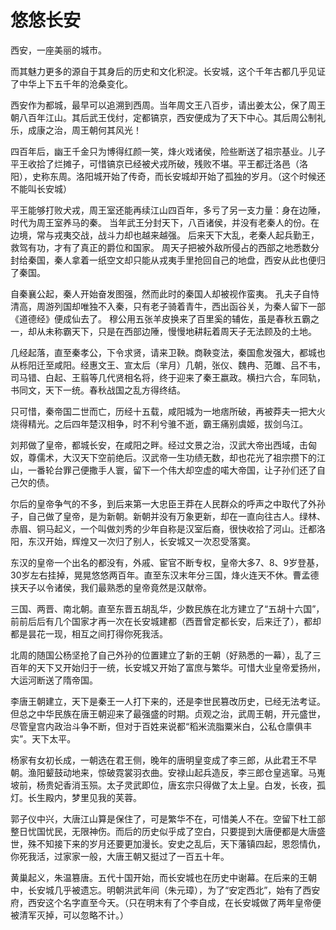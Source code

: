 # 悠悠长安

西安，一座美丽的城市。

而其魅力更多的源自于其身后的历史和文化积淀。长安城，这个千年古都几乎见证了中华上下五千年的沧桑变化。

西安作为都城，最早可以追溯到西周。当年周文王八百步，请出姜太公，保了周王朝八百年江山。其后武王伐纣，定都镐京，西安便成为了天下中心。其后周公制礼乐，成康之治，周王朝何其风光！

四百年后，幽王千金只为博得红颜一笑，烽火戏诸侯，险些断送了祖宗基业。儿子平王收拾了烂摊子，可惜镐京已经被犬戎所破，残败不堪。平王都迁洛邑（洛阳），史称东周。洛阳城开始了传奇，而长安城却开始了孤独的岁月。（这个时候还不能叫长安城）

平王能够打败犬戎，周王室还能再续江山四百年，多亏了另一支力量：身在边陲，时代为周王室养马的秦。
当年武王分封天下，八百诸侯，并没有老秦人的份。在边境，常与戎夷交战，战斗力却也越来越强。
后来天下大乱，老秦人起兵勤王，救驾有功，才有了真正的爵位和国家。
周天子把被外敌所侵占的西部之地悉数分封给秦国，秦人拿着一纸空文却只能从戎夷手里抢回自己的地盘，西安从此也便归了秦国。

自秦襄公起，秦人开始奋发图强，然而此时的秦国人却被视作蛮夷。
孔夫子自恃清高，周游列国却唯独不入秦，只有老子骑着青牛，西出函谷关，为秦人留下一部《道德经》便成仙去了。
穆公用五张羊皮换来了百里奚的辅佐，虽是春秋五霸之一，却从未称霸天下，只是在西部边陲，慢慢地耕耘着周天子无法顾及的土地。

几经起落，直至秦孝公，下令求贤，请来卫鞅。商鞅变法，秦国愈发强大，都城也从栎阳迁至咸阳。经惠文王、宣太后（芈月）几朝，张仪、魏冉、范雎、吕不韦，司马错、白起、王翦等几代贤相名将，终于迎来了秦王嬴政。横扫六合，车同轨，书同文，天下一统。春秋战国之乱方得终结。

只可惜，秦帝国二世而亡，历经十五载，咸阳城为一地痞所破，再被莽夫一把大火烧得精光。之后四年楚汉相争，时不利兮骓不逝，霸王痛别虞姬，拔剑乌江。

刘邦做了皇帝，都城长安，在咸阳之畔。经过文景之治，汉武大帝出西域，击匈奴，尊儒术，大汉天下空前绝后。汉武帝一生功绩无数，却也花光了祖宗攒下的江山，一番轮台罪己便撒手人寰，留下一个伟大却空虚的喏大帝国，让子孙们还了自己欠的债。

尔后的皇帝争气的不多，到后来第一大忠臣王莽在人民群众的呼声之中取代了外孙子，自己做了皇帝，是为新朝。新朝并没有万象更新，却在一直向往古人。绿林、赤眉、铜马起义，一个叫做刘秀的少年自称是汉室后裔，很快收拾了河山。迁都洛阳，东汉开始，辉煌又一次归了别人，长安城又一次忍受落寞。

东汉的皇帝一个出名的都没有，外戚、宦官不断专权，皇帝大多7、8、9岁登基，30岁左右挂掉，晃晃悠悠两百年。直至东汉末年分三国，烽火连天不休。曹孟德挟天子以令诸侯，我们最熟悉的皇帝竟然是汉献帝。

三国、两晋、南北朝。直至东晋五胡乱华，少数民族在北方建立了“五胡十六国”，前前后后有几个国家才再一次在长安城建都（西晋曾定都长安，后来迁了），都却都是昙花一现，相互之间打得你死我活。

北周的随国公杨坚抢了自己外孙的位置建立了新的王朝（好熟悉的一幕），乱了三百年的天下又开始归于一统，长安城又开始了富庶与繁华。可惜大业皇帝爱扬州，大运河断送了隋帝国。

李唐王朝建立，天下是秦王一人打下来的，还是李世民篡改历史，已经无法考证。但总之中华民族在唐王朝迎来了最强盛的时期。贞观之治，武周王朝，开元盛世，尽管皇宫内政治斗争不断，但对于百姓来说都“稻米流脂粟米白，公私仓廪俱丰实”。天下太平。

杨家有女初长成，一朝选在君王侧，晚年的唐明皇变成了李三郎，从此君王不早朝。渔阳颦鼓动地来，惊破霓裳羽衣曲。安禄山起兵造反，李三郎仓皇逃窜。马嵬坡前，杨贵妃香消玉殒。太子灵武即位，唐玄宗只得做了太上皇。白发，长夜，孤灯。长生殿内，梦里见我的芙蓉。

郭子仪中兴，大唐江山算是保住了，可是繁华不在，可惜美人不在。空留下杜工部整日忧国忧民，无限神伤。而后的历史似乎成了空白，只要提到大唐便都是大唐盛世，殊不知接下来的岁月还要更加漫长。安史之乱后，天下藩镇四起，恩怨情仇，你死我活，过家家一般，大唐王朝又挺过了一百五十年。

黄巢起义，朱温篡唐。五代十国开始，而长安城也在历史中谢幕。在后来的王朝中，长安城几乎被遗忘。明朝洪武年间（朱元璋），为了“安定西北”，始有了西安府，西安这个名字直至今天。（只在明末有了个李自成，在长安城做了两年皇帝便被清军灭掉，可以忽略不计。）
